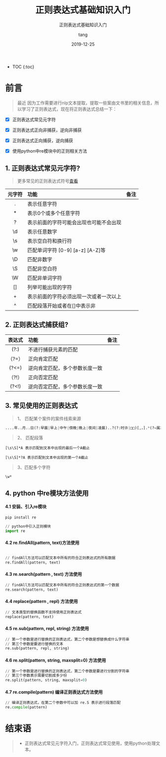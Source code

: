﻿---
layout:     post
title:      正则表达式基础知识入门
subtitle:   正则表达式基础知识入门
date:       2019-12-25
author:     tang
header-img: img/home-bg-art.jpg
catalog: true
tags:
    - 正则表达式
    - python
    
---
* TOC
{:toc}

# 前言

>  最近 因为工作需要进行nlp文本提取，提取一些案由文书里的相关信息，所以学习了正则表达式，现在将正则表达式总结一下：
- [x] 正则表达式常见元字符
- [x] 正则表达式正向非捕获，逆向非捕获
- [x] 正则表达式正向捕获，逆向捕获
- [x] 使用python中re模块中的正则相关方法


## 1. 正则表达式常见元字符?

> 更多常见的正则表达式符号[查看][1]

| 元字符   | 功能   |  备注  |
| :----:   | :-----  | :----:  |
| .    | 表示任意字符 |        |
| *        |   表示0个或多个任意字符   |      |
| ?       |    表示前面的字符可能会出现也可能不会出现    |    |
| \d        |   表示任意数字   |      |
| \s       |    表示空白符和换行符    |    |
| \w       |    匹配单词字符 [0-9] [a-z] [A-Z]等    |    |
| \D       |    匹配非数字    |    |
| \S       |    匹配非空白符    |    |
| \W       |    匹配非单词字符    |    |
| []       |    列举可能出现的字符    |    |
| +       |     表示前面的字符必须出现一次或者一次以上    |    |
| ^       |     匹配段落开始或者在[]中表示非    |    |

## 2. 正则表达式捕获组?

| 表达式      | 功能   | 备注
| :-----:     | :----- | :----
| (?:)     |不进行捕获元素的匹配 |
|（?=）    |正向肯定匹配
| (?<=)    |逆向肯定匹配，多个参数长度一致
|（?!）   | 正向否定匹配
| (?<!)   | 逆向否定匹配，多个参数长度一致

## 3. 常见使用的正则表达式

> 1、 匹配某个案件的案件线索来源

```python
....年..月..日(?:早晨|早上|中午|傍晚|晚上|夜间|凌晨)..?(?:时许|□□)[,，].*(?=属本[□单]位.*案件)|
```

> 2、 匹配段落

```
[\s\S]*A 表示匹配到文本中出现的最后一个A截止

[\s\S]*?A 表示匹配到文本中出现的第一个A截止
```

> 3、匹配多个字符

```
\w*
```


## 4. python 中re模块方法使用

#### 4.1 安装、引入re模块

```python
pip install re

// python中引入正则模块
import re

```

#### 4.2 re.findAll(pattern, text)方法使用

```python

// findAll方法可以匹配文本中所有的符合正则表达式的所有数据
re.findAll(pattern, text) 

```

#### 4.3 re.search(pattern , text) 方法使用

```python
// findAll方法可以匹配文本中所有的符合正则表达式的第一个数据
re.search(pattern, text)

```

#### 4.4 replace(pattern , repl) 方法使用

```python
// 文本类型的替换函数不支持使用正则表达式
replace(pattern, text)

```

#### 4.5 re.sub(pattern, repl, string) 方法使用

```python
// 第一个参数是进行替换的正则表达式，第二个参数是想替换成什么字符串
// 第三个参数是要进行替换的文本
re.sub(pattern, repl, string)

```


#### 4.6 re.split(pattern, string, maxsplit=0) 方法使用

```python
// 第一个参数是进行替换的正则表达式，第二个参数是要进行分割的字符串
// 第三个参数表示需要切割成多少份
re.split(pattern, string, maxsplit=0)

```

#### 4.7 re.compile(pattern) 编译正则表达式方法使用

```python
// 编译正则表达式，在第二个参数中可以加 re.S 表示进行段落匹配
re.compile(pattern) 

```


# 结束语

>* 正则表达式常见元字符入门，正则表达式常见使用，使用python处理文本。


[1]: https://www.cnblogs.com/afarmer/archive/2011/08/29/2158860.html